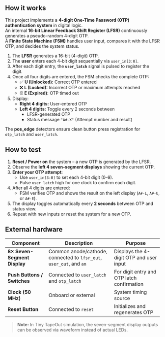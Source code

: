 <!---

This file is used to generate your project datasheet. Please fill in the information below and delete any unused
sections.

You can also include images in this folder and reference them in the markdown. Each image must be less than
512 kb in size, and the combined size of all images must be less than 1 MB.
-->

## How it works

This project implements a **4-digit One-Time Password (OTP) authentication system** in digital logic.  
An internal **16-bit Linear Feedback Shift Register (LFSR)** continuously generates a pseudo-random 4-digit OTP.  
A **Finite State Machine (FSM)** handles user input, compares it with the LFSR OTP, and decides the system status.

1. The **LFSR** generates a 16-bit (4-digit) OTP.
2. The **user** enters each 4-bit digit sequentially via `user_in[3:0]`.
3. After each digit entry, the **`user_latch`** signal is pulsed to register the digit.
4. Once all four digits are entered, the FSM checks the complete OTP:
   - ✅ **U (Unlocked):** Correct OTP entered  
   - ❌ **L (Locked):** Incorrect OTP or maximum attempts reached  
   - ⏰ **E (Expired):** OTP timed out
5. Display:
   - **Right 4 digits:** User-entered OTP  
   - **Left 4 digits:** Toggle every 2 seconds between  
     - LFSR-generated OTP  
     - Status message `"A#-X"` (Attempt number and result)

The **pos_edge** detectors ensure clean button press registration for `otp_latch` and `user_latch`.

## How to test

1. **Reset / Power on** the system – a new OTP is generated by the LFSR.
2. Observe the **left 4 seven-segment displays** showing the current OTP.
3. **Enter your OTP attempt:**
   - Use `user_in[3:0]` to set each 4-bit digit (0–9).
   - Pulse `user_latch` high for one clock to confirm each digit.
4. After all 4 digits are entered:
   - FSM verifies OTP and shows the result on the left display (`A#-L`, `A#-U`, or `A#-E`).
5. The display toggles automatically every **2 seconds** between OTP and status view.
6. Repeat with new inputs or reset the system for a new OTP.



## External hardware

| Component | Description | Purpose |
|------------|--------------|----------|
| **8× Seven-Segment Display** | Common anode/cathode, connected to `lfsr_out`, `user_out`, and `an` | Displays the 4-digit OTP and user input |
| **Push Buttons / Switches** | Connected to `user_latch` and `otp_latch` | For digit entry and OTP latch confirmation |
| **Clock (50 MHz)** | Onboard or external | System timing source |
| **Reset Button** | Connected to `reset` | Initializes and regenerates OTP |

> **Note:** In Tiny TapeOut simulation, the seven-segment display outputs can be observed via waveform instead of actual LEDs.
